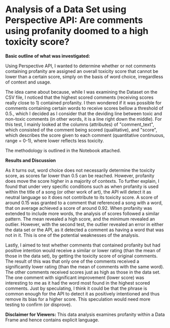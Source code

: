 # Analysis of a Data Set using Perspective API: Are comments using profanity doomed to a high toxicity score?

**Basic outline of what was investigated:**

Using Perspective API, I wanted to determine whether or not comments containing profanity are assigned an overall toxicity score that cannot be lower than a certain score, simply on the basis of word choice, irregardless of context and usage.

The idea came about because, while I was examining the Dataset on the CSV file, I noticed that the highest scored comments (receiving scores really close to 1) contained profanity. I then wondered if it was possible for comments containing certain words to receive scores bellow a threshold of 0.5., which I decided as I consider that the deviding line between toxic and non-toxic comments (in other words, it is a line right down the middle). For this test, I mainly looked at the columns (attributes) of "comment_text", which consisted of the comment being scored (qualitative), and "score", which describes the score given to each comment (quantitative continuous, range = 0-1), where lower reflects less toxicity.

The methodology is outlined in the Notebook attached.

**Results and Discussion**

As it turns out, word choice does not necessarily determine the toxicity score, as scores far lower than 0.5 can be reached. However, profanity does move the score higher in a majority of contexts. To further explain, I found that under very specific conditions such as when profanity is used within the title of a song (or other work of art), the API will detect it as neutral language so it does not contribute to its toxicity score. A score of around 0.15 was granted to a comment that referenced a song with a word, that on average achieved a score of around 0.92. When profanity was extended to include more words, the analysis of scores followed a similar pattern. The mean revealed a high score, and the minimum revealed an outlier. However, with the second test, the outlier revealed an error in either the data set or the API, as it detected a comment as having a word that was not in it. This is one of the potential weaknesses of the analysis. 

Lastly, I aimed to test whether comments that contained profanity but had positive intention would receive a similar or lower rating (than the mean of those in the data set), by getting the toxicity score of original comments. The result of this was that only one of the comments received a significantly lower rating (than the mean of comments with the same word). The other comments received scores just as high as those in the data set. The one comment with significant improvement (lower score) was interesting to me as it had the word most found in the highest scored comments. Just by speculating, I think it could be that the phrase is common enough for the API to detect it as positively intentioned and thus remove its bias for a higher score. This speculation would need more testing to confirm (or disprove). 

**Disclaimer for Viewers:** This data analysis examines profanity within a Data Frame and hence contains explicit language.
